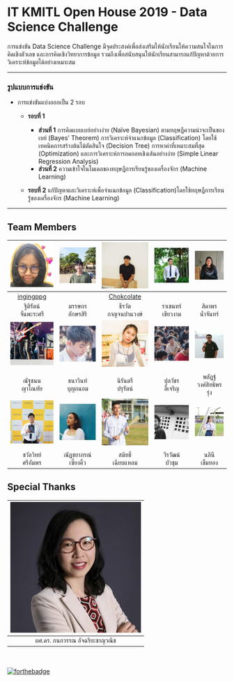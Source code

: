 # IT KMITL Open House 2019 - Data Science Challenge


การแข่งขัน Data Science Challenge มีจุดประสงค์เพื่อส่งเสริมให้นักเรียนให้ความสนใจในการคิดเชิงตัวเลข และการคิดเชิงวิทยาการข้อมูล รวมถึงเพื่อสนับสนุนให้นักเรียนสามารถแก้ปัญหาด้วยการวิเคราะห์ข้อมูลได้อย่างเหมาะสม

---

### รูปแบบการแข่งขัน
- การแข่งขันแบ่งออกเป็น 2 รอบ
  - **รอบที่ 1**
    - **ส่วนที่ 1** การคิดแบบเบย์อย่างง่าย (Naïve Bayesian) ตามทฤษฎีความน่าจะเป็นของเบย์ (Bayes’ Theorem) การวิเคราะห์จำแนกข้อมูล (Classification) โดยใช้เทคนิคการสร้างต้นไม้ตัดสินใจ (Decision Tree) การหาค่าที่เหมาะสมที่สุด (Optimization) และการวิเคราะห์การถดถอยเชิงเส้นอย่างง่าย (Simple Linear Regression Analysis)
    - **ส่วนที่ 2** ความเข้าใจในโมเดลของทฤษฎีการเรียนรู้ของเครื่องจักร (Machine Learning)
    
  - **รอบที่ 2** แก้ปัญหาและวิเคราะห์เพื่อจำแนกข้อมูล (Classification)โดยใช้ทฤษฎีการเรียนรู้ของเครื่องจักร (Machine Learning)

---

## Team Members
|![ingingppg](/assets/staff/ingingppg.jpg)|![great](/assets/staff/great.jpg)|![choke](/assets/staff/choke.jpg)|![chen](/assets/staff/chen.jpg)|![pear](/assets/staff/pear.jpg)|
|:-:|:-:|:-:|:-:|:-:|
|[ingingppg](https://github.com/ingingppg)| |[Chokcolate](https://github.com/Chokcolate)| | |
|ฐิติรัตน์<br>จั่นพะระศรี|มรรษกร<br>อักษรสิริ|ธีรวัต<br>กาญจนปานวงษ์|ราเชนทร์<br>เขียวงาม|สิดาพร<br>น้ำจันทร์|
|![non](/assets/staff/non.jpg)|![win](/assets/staff/win.jpg)|![key](/assets/staff/key.jpg)|![pun](/assets/staff/pun.jpg)|![pon](/assets/staff/pon.jpg)|
| | | | | |
|ณัฐชนน<br>ญาโณทัย|ธนาวินท์<br>บุญถนอม|นิรันตรี<br>ปรุรัตน์|ปุลวัชร<br>ลี้เจริญ|พลัฏฐ์<br>วงศ์สิทธิพรรุ่ง|
|![santa](/assets/staff/santa.jpg)|![earn](/assets/staff/earn.jpg)|![mei](/assets/staff/mei.jpg)|![film](/assets/staff/film.jpg)|![tent](/assets/staff/tent.jpg)|
| | | | | |
|ชวัลวิทย์<br>ศรีอัมพร|ณัฏชยาภรณ์<br>เซี่ยงคิ้ว|สมิทธิ์<br>เฉียบแหลม|วีรวัฒน์<br>บัวชุม|นลินี<br>เข็มทอง|

## Special Thanks
|![kanokwan](/assets/staff/Kanokwan.jpg)|
|:-:|
|ผศ.ดร. กนกวรรณ อัจฉริยะชาญวณิช|

<br><br>[![forthebadge](https://forthebadge.com/images/badges/built-with-love.svg)](https://forthebadge.com) 